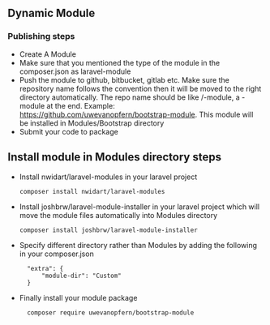 ## Dynamic Module

### Publishing steps

-   Create A Module
-   Make sure that you mentioned the type of the module in the composer.json as laravel-module
-   Push the module to github, bitbucket, gitlab etc. Make sure the repository name follows the convention then it will be moved to the right directory automatically. The repo name should be like <namespace>/<name>-module, a -module at the end. Example: https://github.com/uwevanopfern/bootstrap-module. This module will be installed in Modules/Bootstrap directory
-   Submit your code to package

## Install module in Modules directory steps

-   Install nwidart/laravel-modules in your laravel project

        composer install nwidart/laravel-modules

-   Install joshbrw/laravel-module-installer in your laravel project which will move the module files automatically into Modules directory

        composer install joshbrw/laravel-module-installer

-   Specify different directory rather than Modules by adding the following in your composer.json

          "extra": {
              "module-dir": "Custom"
          }

-   Finally install your module package

          composer require uwevanopfern/bootstrap-module
